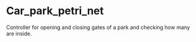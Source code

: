 # Car_park_petri_net
Controller for opening and closing gates of a park and checking how many are inside.
